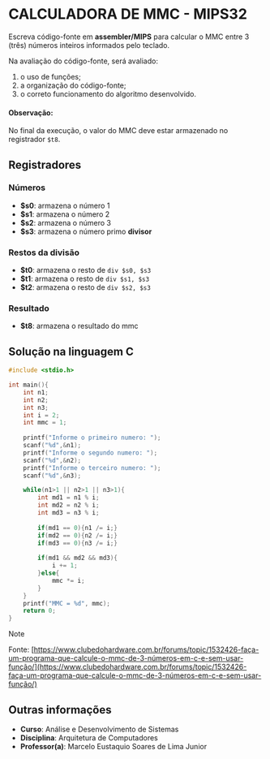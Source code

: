 # CALCULADORA DE MMC - MIPS32
Escreva código-fonte em **assembler/MIPS** para calcular o MMC entre 3 (três) números inteiros informados pelo teclado.

Na avaliação do código-fonte, será avaliado:
1. o uso de funções;
2. a organização do código-fonte;
3. o correto funcionamento do algoritmo desenvolvido.

#### Observação:
No final da execução, o valor do MMC deve estar armazenado no registrador `$t8`.

## Registradores
### Números
- **$s0**: armazena o número 1
- **$s1**: armazena o número 2
- **$s2**: armazena o número 3
- **$s3**: armazena o número primo **divisor**
### Restos da divisão
- **$t0**: armazena o resto de `div $s0, $s3`
- **$t1**: armazena o resto de `div $s1, $s3`
- **$t2**: armazena o resto de `div $s2, $s3`
### Resultado
- **$t8**: armazena o resultado do mmc

## Solução na linguagem C
```c
#include <stdio.h>

int main(){
    int n1;
    int n2;
    int n3;
    int i = 2;
    int mmc = 1;
    
    printf("Informe o primeiro numero: ");
    scanf("%d",&n1);
    printf("Informe o segundo numero: ");
    scanf("%d",&n2);
    printf("Informe o terceiro numero: ");
    scanf("%d",&n3);

    while(n1>1 || n2>1 || n3>1){
        int md1 = n1 % i;
        int md2 = n2 % i;
        int md3 = n3 % i;
        
        if(md1 == 0){n1 /= i;}
        if(md2 == 0){n2 /= i;}
        if(md3 == 0){n3 /= i;}
 
        if(md1 && md2 && md3){
            i += 1;
        }else{
            mmc *= i;
        }
    }
    printf("MMC = %d", mmc);
    return 0;
} 
```
> [!NOTE]
> Fonte: [https://www.clubedohardware.com.br/forums/topic/1532426-faça-um-programa-que-calcule-o-mmc-de-3-números-em-c-e-sem-usar-função/](https://www.clubedohardware.com.br/forums/topic/1532426-faça-um-programa-que-calcule-o-mmc-de-3-números-em-c-e-sem-usar-função/)

## Outras informações
- **Curso**: Análise e Desenvolvimento de Sistemas
- **Disciplina**: Arquitetura de Computadores
- **Professor(a)**: Marcelo Eustaquio Soares de Lima Junior